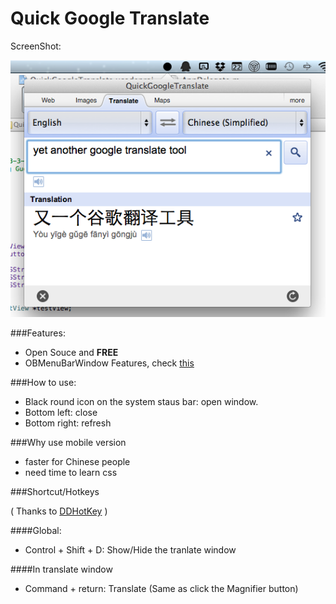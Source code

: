 Quick Google Translate
======================

ScreenShot:

![ScreenShot](http://github.com/ultragtx/QuickGoogleTranslate/blob/master/QuickGoogleTranslate/Resouces/ScreenShot.png?raw=true)

###Features:

* Open Souce and **FREE**
* OBMenuBarWindow Features, check [this](https://github.com/obolton/OBMenuBarWindow)

###How to use:

* Black round icon on the system staus bar: open window.
* Bottom left: close 
* Bottom right: refresh

###Why use mobile version

* faster for Chinese people
* need time to learn css

###Shortcut/Hotkeys

( Thanks to [DDHotKey](https://github.com/davedelong/DDHotKey) )

####Global:

* Control + Shift + D: Show/Hide the tranlate window

####In translate window

* Command + return: Translate (Same as click the Magnifier button)







